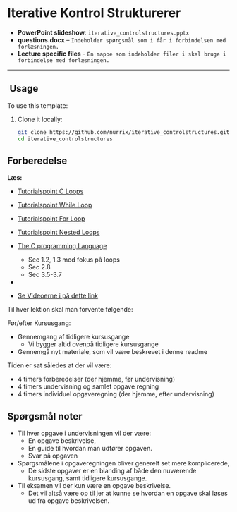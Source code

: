 # Iterative Kontrol Strukturerer

- **PowerPoint slideshow**: `iterative_controlstructures.pptx`
- **questions.docx** – `Indeholder spørgsmål som i får i forbindelsen med forlæsningen.`
- **Lecture specific files** - `En mappe som indeholder filer i skal bruge i forbindelse med forlæsningen.`
---

## ​ Usage

To use this template:

1. Clone it locally:
   ```bash
   git clone https://github.com/nurrix/iterative_controlstructures.git
   cd iterative_controlstructures

## Forberedelse

**Læs:**

- [Tutorialspoint C Loops](https://www.tutorialspoint.com/cprogramming/c_loops.htm)
- [Tutorialspoint While Loop ](https://www.tutorialspoint.com/cprogramming/c_while_loop.htm)
- [Tutorialspoint For Loop](https://www.tutorialspoint.com/cprogramming/c_for_loop.htm)
- [Tutorialspoint Nested Loops](https://www.tutorialspoint.com/cprogramming/c_nested_loops.htm)
- [The C programming Language](https://github.com/AAU-ST1-Programming/introduktion/blob/main/files/The%20C%20Programming%20Language.pdf)
  - Sec 1.2, 1.3 med fokus på loops
  - Sec 2.8
  - Sec 3.5-3.7
- 

- [Se Videoerne i på dette link](https://panopto.aau.dk/Panopto/Pages/Sessions/List.aspx?folderID=8b74191c-5c90-44f3-88eb-b2db008ce028)



Til hver lektion skal man forvente følgende:

Før/efter Kursusgang:
- Gennemgang af tidligere kursusgange
  - Vi bygger altid ovenpå tidligere kursusgange
- Gennemgå nyt materiale, som vil være beskrevet i denne readme

Tiden er sat således at der vil være:

- 4 timers forberedelser (der hjemme, før undervisning)
- 4 timers undervisning og samlet opgave regning
- 4 timers individuel opgaveregning (der hjemme, efter undervisning)

## Spørgsmål noter

- Til hver opgave i undervisningen vil der være:
  - En opgave beskrivelse,
  - En guide til hvordan man udfører opgaven.
  - Svar på opgaven
- Spørgsmålene i opgaveregningen bliver generelt set mere komplicerede, 
  - De sidste opgaver er en blanding af både den nuværende kursusgang, samt tidligere kursusgange.
- Til eksamen vil der kun være en opgave beskrivelse.
  - Det vil altså være op til jer at kunne se hvordan en opgave skal løses ud fra opgave beskrivelsen.
